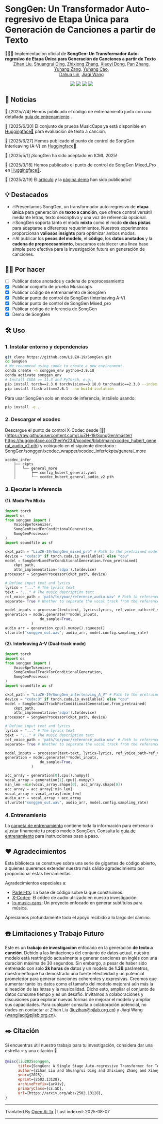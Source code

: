 # SongGen: Un Transformador Auto-regresivo de Etapa Única para Generación de Canciones a partir de Texto

🚀🚀🚀 Implementación oficial de **SongGen: Un Transformador Auto-regresivo de Etapa Única para Generación de Canciones a partir de Texto**
<p align="center" style="font-size: 1 em; margin-top: -1em">
<a href="https://scholar.google.com/citations?user=iELd-Q0AAAAJ">Zihan Liu</a>,  
<a href="https://mark12ding.github.io/">Shuangrui Ding</a>,  
<a href="https://github.com/rookiexiong7/">Zhixiong Zhang</a>, 
<a href="https://lightdxy.github.io/">Xiaoyi Dong</a>,  
<a href="https://panzhang0212.github.io/">Pan Zhang</a>,
<a href="https://yuhangzang.github.io/">Yuhang Zang</a>,  
<a href="https://scholar.google.com/citations?user=sJkqsqkAAAAJ">Yuhang Cao</a>, </br>  
<a href="http://dahua.site/">Dahua Lin</a>,  
<a href="https://myownskyw7.github.io/">Jiaqi Wang</a> 
</p>

<p align="center" style="font-size: 5 em; margin-top: 0.5em">
<a href="https://arxiv.org/abs/2502.13128"><img src="https://img.shields.io/badge/arXiv-<color>"></a>
<a href="https://github.com/LiuZH-19/SongGen"><img src="https://img.shields.io/badge/Code-red"></a>
<a href="https://liuzh-19.github.io/SongGen/"><img src="https://img.shields.io/badge/Demo-20d67c"></a>
<a href="https://huggingface.co/collections/LiuZH-19/songgen-a-single-stage-auto-regressive-transformer-for-text-6867ec21169d808034f6d252">
    <img src="https://img.shields.io/badge/HF-Collection-yellow"></a>
</p>





## 📜 Noticias
🚀 [2025/7/4] Hemos publicado el código de entrenamiento junto con una detallada [guía de entrenamiento](https://raw.githubusercontent.com/LiuZH-19/SongGen/master/./training/README.md) .

🚀 [2025/6/30] El conjunto de prueba MusicCaps ya está disponible en [Huggingface🤗](https://huggingface.co/datasets/LiuZH-19/MusicCaps_Test_Song) para evaluación de texto a canción.

🚀 [2025/6/27] Hemos publicado el punto de control de SongGen Interleaving (A-V) en [Huggingface🤗](https://huggingface.co/LiuZH-19/SongGen_interleaving_A_V).

🎉 [2025/5/1] ¡SongGen ha sido aceptado en ICML 2025!

🚀 [2025/3/18] Hemos publicado el punto de control de SongGen Mixed_Pro en [Huggingface🤗](https://huggingface.co/LiuZH-19/SongGen_mixed_pro).

🚀 [2025/2/19] El [artículo](https://arxiv.org/abs/2502.13128) y la [página demo](https://liuzh-19.github.io/SongGen/) han sido publicados!

## 💡 Destacados
- 🔥Presentamos SongGen, un transformador auto-regresivo de **etapa única** para generación de **texto a canción**, que ofrece control versátil mediante letras, texto descriptivo y una voz de referencia opcional.
- 🔥SongGen soporta tanto el modo **mixto** como el modo **de dos pistas** para adaptarse a diferentes requerimientos. Nuestros experimentos proporcionan **valiosos insights** para optimizar ambos modos.
- 🔥Al publicar los **pesos del modelo**, el **código**, los **datos anotados** y la **cadena de preprocesamiento**, buscamos establecer una línea base simple pero efectiva para la investigación futura en generación de canciones.
<!-- <img align="center" src="https://raw.githubusercontent.com/LiuZH-19/SongGen/master/assets/imgs/motivation1.jpg" style="  display: block;
  margin-left: auto;
  margin-right: auto;
  width: 50%;" /> -->

## 👨‍💻 Por hacer
- [ ] Publicar datos anotados y cadena de preprocesamiento
- [x] Publicar conjunto de prueba Musiccaps
- [x] Publicar código de entrenamiento de SongGen
- [x] Publicar punto de control de SongGen (Interleaving A-V)
- [x] Publicar punto de control de SongGen Mixed_pro
- [x] Publicar código de inferencia de SongGen 
- [x] Demo de SongGen

## 🛠️ Uso

### 1. Instalar entorno y dependencias
```bash
git clone https://github.com/LiuZH-19/SongGen.git
cd SongGen
# We recommend using conda to create a new environment.
conda create -n songgen_env python=3.9.18 
conda activate songgen_env
# Install CUDA >= 11.8 and PyTorch, e.g.,
pip install torch==2.3.0 torchvision==0.18.0 torchaudio==2.3.0 --index-url https://download.pytorch.org/whl/cu118
pip install flash-attn==2.6.1 --no-build-isolation
```
Para usar SongGen solo en modo de inferencia, instálelo usando:
```bash
pip install -e .
```
### 2. Descargar el xcodec

Descargue el punto de control X-Codec desde [🤗](https://raw.githubusercontent.com/LiuZH-19/SongGen/master/
https://huggingface.co/ZhenYe234/xcodec/blob/main/xcodec_hubert_general_audio_v2.pth) y colóquelo en el siguiente directorio : SongGen/songgen/xcodec_wrapper/xcodec_infer/ckpts/general_more

```
xcodec_infer
    ├── ckpts
    │   └── general_more
    │       ├── config_hubert_general.yaml
    │       └── xcodec_hubert_general_audio_v2.pth

```

### 3. Ejecutar la inferencia

#### (1). Modo Pro Mixto

```python
import torch
import os
from songgen import (
    VoiceBpeTokenizer,
    SongGenMixedForConditionalGeneration,
    SongGenProcessor
)
import soundfile as sf

ckpt_path = "LiuZH-19/SongGen_mixed_pro" # Path to the pretrained model
device = "cuda:0" if torch.cuda.is_available() else "cpu"
model = SongGenMixedForConditionalGeneration.from_pretrained(
    ckpt_path,
    attn_implementation='sdpa').to(device)
processor = SongGenProcessor(ckpt_path, device)

# Define input text and lyrics
lyrics = "..." # The lyrics text
text = "..." # The music description text
ref_voice_path = 'path/to/your/reference_audio.wav' # Path to reference audio, optional
separate= True # Whether to separate the vocal track from the reference voice audio

model_inputs = processor(text=text, lyrics=lyrics, ref_voice_path=ref_voice_path, separate=separate) 
generation = model.generate(**model_inputs,
                do_sample=True,
            )
audio_arr = generation.cpu().numpy().squeeze()
sf.write("songgen_out.wav", audio_arr, model.config.sampling_rate)
```



#### (2). Interleaving A-V  (Dual-track mode)
```python
import torch
import os
from songgen import (
    VoiceBpeTokenizer,
    SongGenDualTrackForConditionalGeneration,
    SongGenProcessor
)
import soundfile as sf

ckpt_path = "LiuZH-19/SongGen_interleaving_A_V" # Path to the pretrained model
device = "cuda:0" if torch.cuda.is_available() else "cpu"
model = SongGenDualTrackForConditionalGeneration.from_pretrained(
    ckpt_path,
    attn_implementation='sdpa').to(device)
processor = SongGenProcessor(ckpt_path, device)

# Define input text and lyrics
lyrics = "..." # The lyrics text
text = "..." # The music description text
ref_voice_path = 'path/to/your/reference_audio.wav' # Path to reference audio, optional
separate= True # Whether to separate the vocal track from the reference voice audio

model_inputs = processor(text=text, lyrics=lyrics, ref_voice_path=ref_voice_path, separate=True) 
generation = model.generate(**model_inputs,
                do_sample=True,
            )

acc_array = generation[0].cpu().numpy()
vocal_array = generation[1].cpu().numpy()
min_len =min(vocal_array.shape[0], acc_array.shape[0])
acc_array = acc_array[:min_len]
vocal_array = vocal_array[:min_len]
audio_arr = vocal_array + acc_array
sf.write("songgen_out.wav", audio_arr, model.config.sampling_rate)
```

### 4. Entrenamiento

La [carpeta de entrenamiento](./training) contiene toda la información para entrenar o ajustar finamente tu propio modelo SongGen. Consulta la [guía de entrenamiento](https://raw.githubusercontent.com/LiuZH-19/SongGen/master/./training/README.md) para instrucciones paso a paso.



## ❤️ Agradecimientos
Esta biblioteca se construye sobre una serie de gigantes de código abierto, a quienes queremos extender nuestro más cálido agradecimiento por proporcionar estas herramientas.

Agradecimientos especiales a:

- [Parler-tts](https://github.com/huggingface/parler-tts): La base de código sobre la que construimos.
- [X-Codec](https://github.com/zhenye234/xcodec): El códec de audio utilizado en nuestra investigación.
- [lp-music-caps](https://github.com/seungheondoh/lp-music-caps): Un proyecto enfocado en generar subtítulos para música.

Apreciamos profundamente todo el apoyo recibido a lo largo del camino.

## ☎️ Limitaciones y Trabajo Futuro

Este es un **trabajo de investigación** enfocado en la generación **de texto a canción**. Debido a las limitaciones del conjunto de datos actual, nuestro modelo está restringido actualmente a generar canciones en inglés con una duración máxima de 30 segundos.
Sin embargo, a pesar de haber sido entrenado con solo **2k horas** de datos y un modelo de **1.3B** parámetros, nuestro enfoque ha demostrado una fuerte efectividad y un potencial prometedor para generar canciones coherentes y expresivas. Creemos que aumentar tanto los datos como el tamaño del modelo mejorará aún más la alineación de las letras y la musicalidad.
Dicho esto, ampliar el conjunto de datos consume tiempo y es un desafío. Invitamos a colaboraciones y discusiones para explorar nuevas formas de mejorar el modelo y ampliar sus capacidades.
Para cualquier consulta o colaboración potencial, no dudes en contactar a: Zihan Liu (liuzihan@pjlab.org.cn) y Jiaqi Wang (wangjiaqi@pjlab.org.cn).

## ✒️ Citación
Si encuentras útil nuestro trabajo para tu investigación, considera dar una estrella ⭐ y una citación 📝
```bibtex
@misc{liu2025songgen,
      title={SongGen: A Single Stage Auto-regressive Transformer for Text-to-Song Generation}, 
      author={Zihan Liu and Shuangrui Ding and Zhixiong Zhang and Xiaoyi Dong and Pan Zhang and Yuhang Zang and Yuhang Cao and Dahua Lin and Jiaqi Wang},
      year={2025},
      eprint={2502.13128},
      archivePrefix={arXiv},
      primaryClass={cs.SD},
      url={https://arxiv.org/abs/2502.13128}, 
}

```







---

Tranlated By [Open Ai Tx](https://github.com/OpenAiTx/OpenAiTx) | Last indexed: 2025-08-07

---
